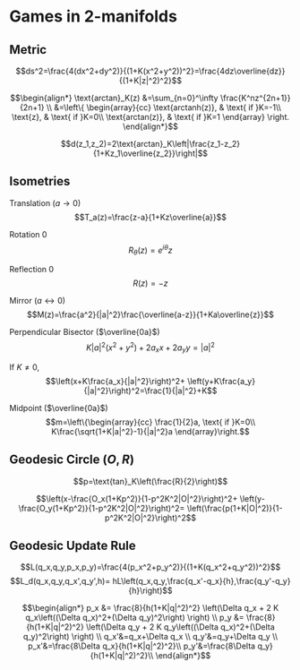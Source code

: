 <!-- pandoc -s --mathjax details.md -o details.html -->

Games in 2-manifolds
====================

Metric
------

$$ds^2=\frac{4(dx^2+dy^2)}{(1+K(x^2+y^2))^2}=\frac{4dz\overline{dz}}{(1+K|z|^2)^2}$$ 

$$\begin{align*}
\text{arctan}_K(z) &=\sum_{n=0}^\infty \frac{K^nz^{2n+1}}{2n+1} \\
  &=\left\{
    \begin{array}{cc}
    \text{arctanh(z)}, & \text{ if }K=-1\\
    \text{z}, & \text{ if }K=0\\
    \text{arctan(z)}, & \text{ if }K=1
    \end{array}
    \right.
\end{align*}$$

$$d(z_1,z_2)=2\text{arctan}_K\left|\frac{z_1-z_2}{1+Kz_1\overline{z_2}}\right|$$

Isometries
---------------------
Translation ($a\rightarrow 0$) 
$$T_a(z)=\frac{z-a}{1+Kz\overline{a}}$$

Rotation 0
$$R_\theta(z)=e^{i\theta}z$$

Reflection 0
$$R(z)=-z$$

Mirror ($a\leftrightarrow0$)
$$M(z)=\frac{a^2}{|a|^2}\frac{\overline{a-z}}{1+Ka\overline{z}}$$

Perpendicular Bisector ($\overline{0a}$)
$$K|a|^2(x^2+y^2)+2a_xx+2a_yy=|a|^2$$

If $K\neq 0$, 
$$\left(x+K\frac{a_x}{|a|^2}\right)^2+
\left(y+K\frac{a_y}{|a|^2}\right)^2=\frac{1}{|a|^2}+K$$

Midpoint ($\overline{0a}$)
$$m=\left\{\begin{array}{cc}
  \frac{1}{2}a, \text{ if }K=0\\
  K\frac{\sqrt{1+K|a|^2}-1}{|a|^2}a
\end{array}\right.$$


Geodesic Circle $(O,R)$
-----------------------

$$p=\text{tan}_K\left(\frac{R}{2}\right)$$

$$\left(x-\frac{O_x(1+Kp^2)}{1-p^2K^2|O|^2}\right)^2+
\left(y-\frac{O_y(1+Kp^2)}{1-p^2K^2|O|^2}\right)^2=
\left(\frac{p(1+K|O|^2)}{1-p^2K^2|O|^2}\right)^2$$

Geodesic Update Rule
--------------------

$$L(q_x,q_y,p_x,p_y)=\frac{4(p_x^2+p_y^2)}{(1+K(q_x^2+q_y^2))^2}$$
$$L_d(q_x,q_y,q_x',q_y',h)=
hL\left(q_x,q_y,\frac{q_x'-q_x}{h},\frac{q_y'-q_y}{h}\right)$$

$$\begin{align*}
p_x &= \frac{8}{h(1+K|q|^2)^2}
\left(\Delta q_x +
2 K q_x\left((\Delta q_x)^2+(\Delta q_y)^2\right) \right) \\
p_y &= \frac{8}{h(1+K|q|^2)^2}
\left(\Delta q_y +
2 K q_y\left((\Delta q_x)^2+(\Delta q_y)^2\right) \right) \\
q_x'&=q_x+\Delta q_x \\
q_y'&=q_y+\Delta q_y \\
p_x'&=\frac{8\Delta q_x}{h(1+K|q|^2)^2}\\
p_y'&=\frac{8\Delta q_y}{h(1+K|q|^2)^2}\\
\end{align*}$$


